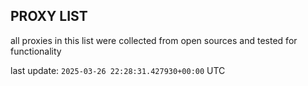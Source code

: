 ## PROXY LIST

all proxies in this list were collected from open sources and tested for functionality

last update: `2025-03-26 22:28:31.427930+00:00` UTC